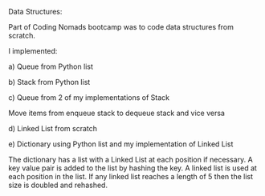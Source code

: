 Data Structures:

Part of Coding Nomads bootcamp was to code data structures from scratch.

I implemented:

a) Queue from Python list

b) Stack from Python list

c) Queue from 2 of my implementations of Stack

Move items from enqueue stack to dequeue stack and vice versa

d) Linked List from scratch

e) Dictionary using Python list and my implementation of Linked List

The dictionary has a list with a Linked List at each position if necessary. 
A key value pair is added to the list by hashing the key.
A linked list is used at each position in the list.
If any linked list reaches a length of 5 then the list size is doubled and rehashed.
